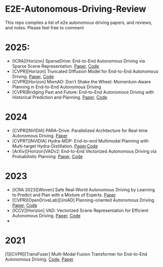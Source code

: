 # E2E-Autonomous-Driving-Review
This repo compiles a list of e2e autonomous driving papers, and reviews, and notes. Please feel free to comment


# 2025: 
 - [ICRA][Horizon] SparseDrive: End-to-End Autonomous Driving via Sparse Scene Representation. [Paper](https://arxiv.org/pdf/2405.19620), [Code](https://github.com/swc-17/SparseDrive)
 - [CVPR][Horizon] Truncated Diffusion Model for End-to-End Autonomous Driving. [Paper](https://arxiv.org/abs/2411.15139), [Code](https://github.com/hustvl/DiffusionDrive)
 - [CVPR][Horizon] MomAD: Don’t Shake the Wheel: Momentum-Aware Planning in End-to-End Autonomous Driving
 - [CVPR]Bridging Past and Future: End-to-End Autonomous Driving with Historical Prediction and Planning. [Paper](https://openaccess.thecvf.com/content/CVPR2025/papers/Zhang_Bridging_Past_and_Future_End-to-End_Autonomous_Driving_with_Historical_Prediction_CVPR_2025_paper.pdf), [Code](https://github.com/fudan-zvg/BridgeAD)

# 2024
- [CVPR][NVIDIA] PARA-Drive: Parallelized Architecture for Real-time Autonomous Driving. [Paper](https://xinshuoweng.github.io/paradrive/assets/camera_ready.pdf)
- [CVPR?][NVIDIA] Hydra-MDP: End-to-end Multimodal Planning with Multi-target Hydra-Distillation. [Paper](https://xinshuoweng.github.io/paradrive/assets/camera_ready.pdf).[Code](https://github.com/NVlabs/Hydra-MDP?tab=readme-ov-file)
- [ArXiv][Horizon]VADv2: End-to-End Vectorized Autonomous Driving via Probabilistic Planning. [Paper](https://arxiv.org/abs/2402.13243), [Code](https://github.com/hustvl/VAD)

# 2023
- [ICRA 2023][Woven] Safe Real-World Autonomous Driving by Learning to Predict and Plan with a Mixture of Experts. [Paper](https://arxiv.org/abs/2211.02131)
- [CVPR][OpenDriveLab][UniAD] Planning-oriented Autonomous Driving. [Paper](https://arxiv.org/pdf/2212.10156), [Code](https://github.com/OpenDriveLab/UniAD)
- [ICCV][Horizon] VAD: Vectorized Scene Representation for Efficient Autonomous Driving. [Paper](https://arxiv.org/abs/2303.12077), [Code](https://github.com/hustvl/VAD)
- 
# 2021
[1][CVPR][TransFuser] Multi-Modal Fusion Transformer for End-to-End Autonomous Driving. [Code](https://github.com/autonomousvision/transfuser/tree/cvpr2021), [Paper](https://arxiv.org/abs/2104.09224)
